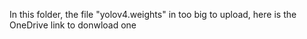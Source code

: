 In this folder, the file "yolov4.weights" in too big to upload, here is the OneDrive link to donwload one
